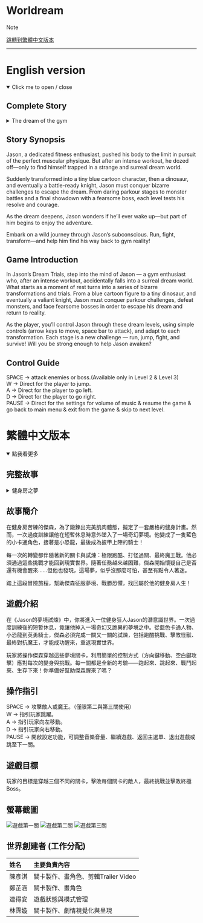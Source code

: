 # Worldream
> [!NOTE]
> <a href="#繁體中文">跳轉到繁體中文版本</a>

* * * 

# English version
<details open>
<summary>Click me to open / close </summary>

## Complete Story
<details>
<summary>The dream of the gym</summary>
 
>  Jason was working out hard at the gym. His goal was to become super strong and have a body full of muscles. To achieve this, he made a detailed workout plan. However, because he had trained for too long the day before, he suddenly felt extremely tired today—his body was fatigued, and he even felt a bit dizzy. So, he decided to take a short rest.

> But unexpectedly, he transformed into a small, blue, cartoon character! That’s when he realized—was he trapped in a dream?

> Suddenly, a mischievous-looking little figure appeared and told him he had to complete a parkour level using the arrow keys to move. Only then could he wake up. Jason quickly understood that he had to finish the level fast, or people at the gym might think he had died.

> He passed the level and reached the end successfully. Just as he was relieved and thought he had barely survived the first challenge, he didn’t wake up as he had hoped. Instead, he felt his body becoming more and more tingly—then realized he had turned into a little dinosaur!

> “When will I finally get out of here?” he thought.

> Just then, that evil smile appeared once more. This time, the task was to defeat all the monsters before reaching the goal. He had to use the arrow keys and the space bar to attack. He completed the level again, and his mood lifted—he thought, “This time I’ll really be able to get out!”

> But then, a tattooed, fierce-looking man appeared and said, “I give you my full respect. You passed the two trials I prepared for you. But now, you must defeat me to wake up.”

> Jason was no longer surprised. After being tricked twice, he was curious what his new form would be. This time, he had turned into a knight. “If I’m a knight,” he thought, “then I’m meant to defeat the final boss!”

> When he defeated the boss, the screen suddenly lit up and played a video left by the boss himself—he knew he would be defeated eventually. The video showed the boss in agony.

> After watching the video, Jason laughed uncontrollably. Not only had he beaten the final boss, but he could finally return to reality.

> Looking back at all the terrifying things he had experienced, Jason was still in disbelief. But at the same time, he actually enjoyed being a knight and defeating the demon lord. Now, back in the real world, he continued his workout plan once more.

</details>

## Story Synopsis
Jason, a dedicated fitness enthusiast, pushed his body to the limit in pursuit of the perfect muscular physique. But after an intense workout, he dozed off—only to find himself trapped in a strange and surreal dream world.

Suddenly transformed into a tiny blue cartoon character, then a dinosaur, and eventually a battle-ready knight, Jason must conquer bizarre challenges to escape the dream. From daring parkour stages to monster battles and a final showdown with a fearsome boss, each level tests his resolve and courage.

As the dream deepens, Jason wonders if he’ll ever wake up—but part of him begins to enjoy the adventure.

Embark on a wild journey through Jason’s subconscious. Run, fight, transform—and help him find his way back to gym reality!

## Game Introduction

In Jason’s Dream Trials, step into the mind of Jason — a gym enthusiast who, after an intense workout, accidentally falls into a surreal dream world. What starts as a moment of rest turns into a series of bizarre transformations and trials. From a blue cartoon figure to a tiny dinosaur, and eventually a valiant knight, Jason must conquer parkour challenges, defeat monsters, and face fearsome bosses in order to escape his dream and return to reality.

As the player, you’ll control Jason through these dream levels, using simple controls (arrow keys to move, space bar to attack), and adapt to each transformation. Each stage is a new challenge — run, jump, fight, and survive! Will you be strong enough to help Jason awaken?

## Control Guide
SPACE → attack enemies or boss.(Available only in Level 2 & Level 3)<br>
W → Direct for the player to jump.<br>
A → Direct for the player to go left.<br>
D → Direct for the player to go right.<br>
PAUSE → Direct for the settings for volume of music & resume the game & go back to main menu & exit from the game & skip to next level.

# 繁體中文版本
<details  open>
<summary>點我看更多</summary>

## 完整故事
<details>
<summary>健身房之夢</summary>

> Jason正在健身房努力鍛鍊，他的目標是變得非常強壯，擁有一副充滿肌肉的身體。為了達成這個目標，他制定了一套詳細的健身計畫，然而，由於前一天鍛鍊得太久，他今天突然感到極度疲憊——全身無力，甚至有點頭暈，所以，他決定稍微休息一下。

> 但沒想到，他竟然變成了一個藍色的小卡通角色！這時他才驚覺——自己是不是被困在夢裡了？

> 突然，一個看起來頑皮又帶點邪惡的小傢伙出現，告訴他必須完成一個跑酷關卡，使用方向鍵來移動，才能從夢中醒來。Jason立刻意識到，他必須盡快完成這個關卡，不然健身房裡的人可能會以為他死了。

> 他成功通過了這個關卡，順利抵達終點。就在他鬆了一口氣，以為自己總算撐過了第一道挑戰時，他卻並沒有如願醒來。反而，他感覺自己的身體越來越刺癢——然後他發現自己竟然變成了一隻小恐龍！

> 「我到底什麼時候才能離開這裡啊？」他心想。

> 就在這時，那張邪惡的笑容又再次出現。這一次，他的任務是要在到達終點之前擊敗所有的怪物。他必須使用方向鍵和空白鍵來進行攻擊。他再次順利通關，心情也頓時開朗起來——他想：「這次我真的可以出去了吧！」

> 沒想到，一個全身刺青、面容兇狠的男人出現了，對他說：「我給你滿滿的尊重，畢竟你通過了我為你設下的兩道考驗。但現在，你必須擊敗我，才能真正從夢中醒來。」

> 這次傑森已經不再驚訝。被騙了兩次之後，他反而開始好奇，這次自己會變成什麼模樣。結果，他變成了一位騎士。「既然我成了騎士，」他心想，「那我就該打敗魔王！」

> 當他成功打敗魔王時，螢幕突然亮起，播出了一段魔王留下的影片——因為魔王知道自己終究會被打敗。影片中展示了魔王痛苦的神情。

> 看完整段影片後，傑森忍不住大笑。他不僅打敗了最終魔王，也終於可以回到現實世界了。

> 回想起一路上經歷的種種驚險與恐怖，傑森依然感到不可思議。但同時，他其實也挺享受當騎士、挑戰魔王的過程。而現在，回到現實的他，又重新開始了自己的健身計畫。
</details>

## 故事簡介

在健身房苦練的傑森，為了鍛鍊出完美肌肉體態，擬定了一套嚴格的健身計畫。然而，一次過度訓練讓他在短暫休息時意外墜入了一場奇幻夢境。他變成了一隻藍色的小卡通角色，接著是小恐龍，最後成為披甲上陣的騎士！

每一次的轉變都伴隨著新的關卡與試煉：極限跑酷、打怪過關、最終魔王戰。他必須通過這些挑戰才能回到現實世界。隨著任務越來越困難，傑森開始懷疑自己是否還有機會醒來……但他也發現，這場夢，似乎沒那麼可怕，甚至有點令人著迷。

踏上這段冒險旅程，幫助傑森征服夢境、戰勝恐懼，找回屬於他的健身房人生！

## 遊戲介紹

在《Jason的夢境試煉》中，你將進入一位健身狂人Jason的潛意識世界。一次過度訓練後的短暫休息，竟讓他掉入一場奇幻又詭異的夢境之中。從藍色卡通人物、小恐龍到英勇騎士，傑森必須完成一關又一關的試煉，包括跑酷挑戰、擊敗怪獸、最終對抗魔王，才能成功醒來，重返現實世界。

玩家將操作傑森穿越這些夢境關卡，利用簡單的控制方式（方向鍵移動、空白鍵攻擊）應對每次的變身與挑戰。每一關都是全新的考驗——跑起來、跳起來、戰鬥起來、生存下來！你準備好幫助傑森醒來了嗎？

## 操作指引

SPACE → 攻擊敵人或魔王。（僅限第二與第三關使用）<br>
W → 指引玩家跳躍。<br>
A → 指引玩家向左移動。<br>
D → 指引玩家向右移動。<br>
PAUSE → 開啟設定功能，可調整音樂音量、繼續遊戲、返回主選單、退出遊戲或跳至下一關。

## 遊戲目標

玩家的目標是穿越三個不同的關卡，擊敗每個關卡的敵人，最終挑戰並擊敗終極 Boss。

## 螢幕截圖

![遊戲第一關](Assets/sprites/屁屁屁)
![遊戲第二關](Assets/sprites/屁屁)
![遊戲第三關](Assets/sprites/屁)

## 世界創建者 (工作分配)

| 姓名 | 主要負責內容             |
| :--- | :----------------------- |
| 陳彥淇 | 關卡製作、畫角色、剪輯Trailer Video    |
| 鄭芷涵 | 關卡製作、畫角色    |
| 連得安 | 遊戲狀態與模式管理  |
| 林霈嫙 | 關卡製作、劇情視覺化與呈現 |